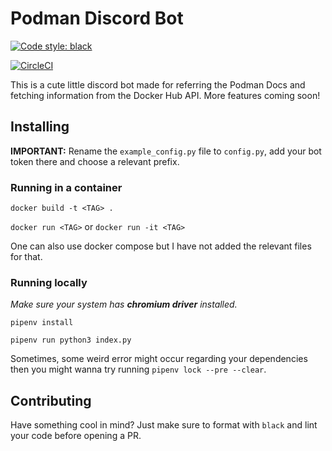 # Podman Discord Bot

[![Code style: black](https://img.shields.io/badge/code%20style-black-000000.svg)](https://github.com/psf/black)

[![CircleCI](https://circleci.com/gh/infiniteregrets/podman-bot.svg?style=svg)](https://circleci.com/gh/infiniteregrets/podman-bot)

This is a cute little discord bot made for referring the Podman Docs and fetching information from the Docker Hub API. 
More features coming soon!

## Installing

**IMPORTANT:** Rename the `example_config.py` file to `config.py`, add your bot token there and choose a relevant prefix.

### Running in a container

`docker build -t <TAG> .`

`docker run <TAG>` or `docker run -it <TAG>`

One can also use docker compose but I have not added the relevant files for that.

### Running locally

*Make sure your system has **chromium driver** installed.*

`pipenv install`

`pipenv run python3 index.py`

Sometimes, some weird error might occur regarding your dependencies then you might wanna try running ` pipenv lock --pre --clear `.

## Contributing

Have something cool in mind? Just make sure to format with `black` and lint your code before opening a PR.
